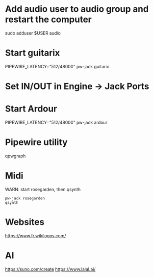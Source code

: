 
# Add audio user to audio group and restart the computer
sudo adduser $USER audio

# Start guitarix
PIPEWIRE_LATENCY="512/48000" pw-jack guitarix
# Set IN/OUT in Engine -> Jack Ports

# Start Ardour
PIPEWIRE_LATENCY="512/48000" pw-jack ardour

# Pipewire utility
qpwgraph


# Midi

WARN: start rosegarden, then qsynth

```shell
pw-jack rosegarden
qsynth
```

# Websites

https://www.fr.wikiloops.com/


# AI
https://suno.com/create
https://www.lalal.ai/
